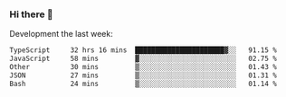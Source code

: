### Hi there 👋

Development the last week:
<!--START_SECTION:waka-->

```txt
TypeScript     32 hrs 16 mins  ██████████████████████▓░░   91.15 %
JavaScript     58 mins         ▓░░░░░░░░░░░░░░░░░░░░░░░░   02.75 %
Other          30 mins         ▒░░░░░░░░░░░░░░░░░░░░░░░░   01.43 %
JSON           27 mins         ▒░░░░░░░░░░░░░░░░░░░░░░░░   01.31 %
Bash           24 mins         ▒░░░░░░░░░░░░░░░░░░░░░░░░   01.14 %
```

<!--END_SECTION:waka-->

<!--
**JASONPANGGO/jasonpanggo** is a ✨ _special_ ✨ repository because its `README.md` (this file) appears on your GitHub profile.

Here are some ideas to get you started:

- 🔭 I’m currently working on ...
- 🌱 I’m currently learning ...
- 👯 I’m looking to collaborate on ...
- 🤔 I’m looking for help with ...
- 💬 Ask me about ...
- 📫 How to reach me: ...
- 😄 Pronouns: ...
- ⚡ Fun fact: ...
-->

